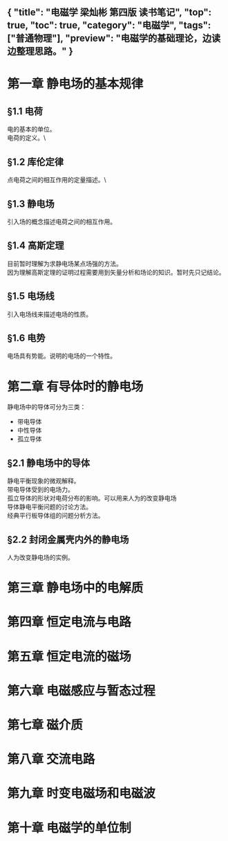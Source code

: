 {
"title": "电磁学 梁灿彬 第四版 读书笔记",
"top": true,
"toc": true,
"category": "电磁学",
"tags":["普通物理"],
"preview": "电磁学的基础理论，边读边整理思路。"
}
---
# 第一章 静电场的基本规律
## §1.1 电荷
电的基本的单位。\
电荷的定义。\
## §1.2 库伦定律
点电荷之间的相互作用的定量描述。\
## §1.3 静电场
引入场的概念描述电荷之间的相互作用。
## §1.4 高斯定理
目前暂时理解为求静电场某点场强的方法。\
因为理解高斯定理的证明过程需要用到矢量分析和场论的知识。暂时先只记结论。
## §1.5 电场线
引入电场线来描述电场的性质。
## §1.6 电势
电场具有势能。说明的电场的一个特性。

# 第二章 有导体时的静电场
静电场中的导体可分为三类：
- 带电导体
- 中性导体
- 孤立导体
## §2.1 静电场中的导体
静电平衡现象的微观解释。\
带电导体受到的电场力。\
孤立导体的形状对电荷分布的影响。可以用来人为的改变静电场\
导体静电平衡问题的讨论方法。\
经典平行板导体组的问题分析方法。
## §2.2 封闭金属壳内外的静电场
人为改变静电场的实例。
# 第三章 静电场中的电解质
# 第四章 恒定电流与电路
# 第五章 恒定电流的磁场
# 第六章 电磁感应与暂态过程
# 第七章 磁介质
# 第八章 交流电路
# 第九章 时变电磁场和电磁波
# 第十章 电磁学的单位制
